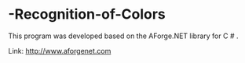 # -Recognition-of-Colors

This program was developed based on the AForge.NET library for C # .

Link: http://www.aforgenet.com
